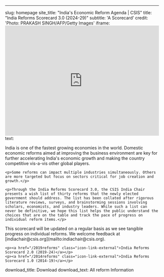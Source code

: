 ---
slug: homepage
site_title: "India's Economic Reform Agenda | CSIS"
title: "India Reforms Scorecard 3.0 (2024-29)"
subtitle: 'A Scorecard'
credit: 'Photo: PRAKASH SINGH/AFP/Getty Images'
iframe: <iframe title="Modi Economic Reforms Scorecard" width="100%" height="360" src="https://www.youtube.com/embed/JL5oEXngen4?rel=0" frameborder="0" allowfullscreen=""></iframe>
text:
    <p>India is one of the fastest growing economies in the world. Domestic economic reforms aimed at improving the business environment are key for further accelerating India's economic growth and making the country competitive vis-a-vis other global players.</p>

    <p>Some reforms can impact multiple industries simultaneously. Others are more targeted but focus on sectors critical for job creation and growth.</p>

    <p>Through the India Reforms Scorecard 3.0, the CSIS India Chair presents a wish list of thirty reforms that the newly elected government should address. The list has been collated after rigorous literature reviews, surveys, and brainstorming sessions involving scholars, economists, and industry leaders. While such a list can never be definitive, we hope this list helps the public understand the choices that are on the table and track the pace of progress on individual reform items.</p>

   <p>This scorecard will be updated on a regular basis as we see tangible progress on individual reforms.
    We welcome feedback at [indiachair@csis.org](mailto:indiachair@csis.org).</p>

    <p><a href="/2019reforms" class="icon-link-external">India Reforms Scorecard 2.0 (2019-24)</a></p>
    <p><a href="/2014reforms" class="icon-link-external">India Reforms Scorecard 1.0 (2014-19)</a></p>

download_title: Download
download_text: All reform Information
